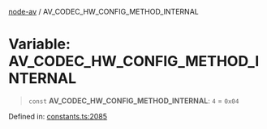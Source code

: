 [node-av](../globals.md) / AV\_CODEC\_HW\_CONFIG\_METHOD\_INTERNAL

# Variable: AV\_CODEC\_HW\_CONFIG\_METHOD\_INTERNAL

> `const` **AV\_CODEC\_HW\_CONFIG\_METHOD\_INTERNAL**: `4` = `0x04`

Defined in: [constants.ts:2085](https://github.com/seydx/av/blob/f8631fc881b394300b1479f511d55cf1c370a87f/src/constants/constants.ts#L2085)
